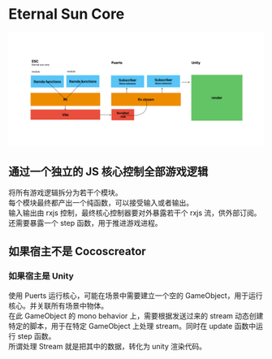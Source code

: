 # Eternal Sun Core

![结构](./docs/structure.png)

## 通过一个独立的 JS 核心控制全部游戏逻辑

将所有游戏逻辑拆分为若干个模块。  
每个模块最终都产出一个纯函数，可以接受输入或者输出。  
输入输出由 rxjs 控制，最终核心控制器要对外暴露若干个 rxjs 流，供外部订阅。  
还需要暴露一个 step 函数，用于推进游戏进程。

## 如果宿主不是 Cocoscreator

### 如果宿主是 Unity

使用 Puerts 运行核心，可能在场景中需要建立一个空的 GameObject，用于运行核心。并关联所有场景中物体。  
在此 GameObject 的 mono behavior 上，需要根据发送过来的 stream 动态创建特定的脚本，用于在特定 GameObject 上处理 stream。同时在 update 函数中运行 step 函数。  
所谓处理 Stream 就是把其中的数据，转化为 unity 渲染代码。
